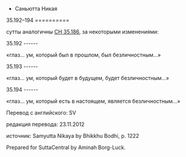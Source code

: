 









* Саньютта Никая


35\.192–194
\=\=\=\=\=\=\=\=\=\=



сутты аналогичны [СН 35\.186](/sn35\.186/ru/sv), за некоторыми изменениями:



35\.192
\-\-\-\-\-\-


«глаз… ум, который был в прошлом, был безличностным…»




35\.193
\-\-\-\-\-\-


«глаз… ум, который будет в будущем, будет безличностным…»




35\.194
\-\-\-\-\-\-


«глаз… ум, который есть в настоящем, является безличностным…»




Перевод с английского: SV


редакция перевода: 23\.11\.2012


источник: Samyutta Nikaya by Bhikkhu Bodhi, p\. 1222


Prepared for SuttaCentral by Aminah Borg\-Luck\.






